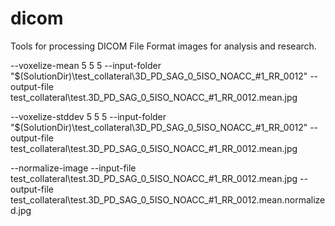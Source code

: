 # dicom
Tools for processing DICOM File Format images for analysis and research.


--voxelize-mean 5 5 5 --input-folder "$(SolutionDir)\test_collateral\3D_PD_SAG_0_5ISO_NOACC_#1_RR_0012" --output-file test_collateral\test.3D_PD_SAG_0_5ISO_NOACC_#1_RR_0012.mean.jpg

--voxelize-stddev 5 5 5 --input-folder "$(SolutionDir)\test_collateral\3D_PD_SAG_0_5ISO_NOACC_#1_RR_0012" --output-file test_collateral\test.3D_PD_SAG_0_5ISO_NOACC_#1_RR_0012.mean.jpg

--normalize-image --input-file test_collateral\test.3D_PD_SAG_0_5ISO_NOACC_#1_RR_0012.mean.jpg --output-file test_collateral\test.3D_PD_SAG_0_5ISO_NOACC_#1_RR_0012.mean.normalized.jpg

